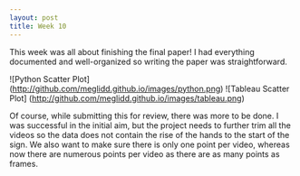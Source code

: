 ```yaml
---
layout: post
title: Week 10
---
```


This week was all about finishing the final paper! I had everything documented and well-organized so writing the paper was straightforward.

![Python Scatter Plot] (http://github.com/meglidd.github.io/images/python.png)
![Tableau Scatter Plot] (http://github.com/meglidd.github.io/images/tableau.png)

Of course, while submitting this for review, there was more to be done. I was successful in the initial aim, but the project needs to further trim all the videos so the data does not contain the rise of the hands to the start of the sign. We also want to make sure there is only one point per video, whereas now there are numerous points per video as there are as many points as frames.
